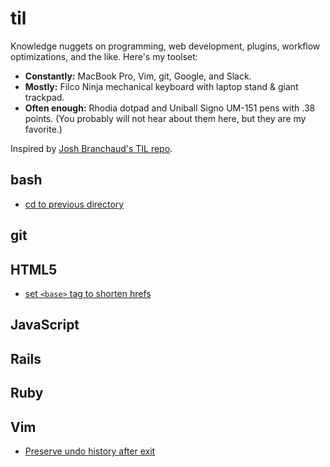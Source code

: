 # til
Knowledge nuggets on programming, web development, plugins, workflow optimizations, and the like. Here's my toolset:

- **Constantly:** MacBook Pro, Vim, git, Google, and Slack.
- **Mostly:** Filco Ninja mechanical keyboard with laptop stand & giant trackpad.
- **Often enough:** Rhodia dotpad and Uniball Signo UM-151 pens with .38 points. (You probably will not hear about them here, but they are my favorite.)

Inspired by [Josh Branchaud's TIL repo](https://github.com/jbranchaud/til/blob/master/README.md).

## bash
- [cd to previous directory](bash/cd-to-previous-directory.md)

## git

## HTML5

- [set `<base>` tag to shorten hrefs](html5/set-base-tag-to-shorten-hrefs.md)

## JavaScript

## Rails

## Ruby

## Vim
- [Preserve undo history after exit](vim/preserve-undo-history-after-exit.md)
